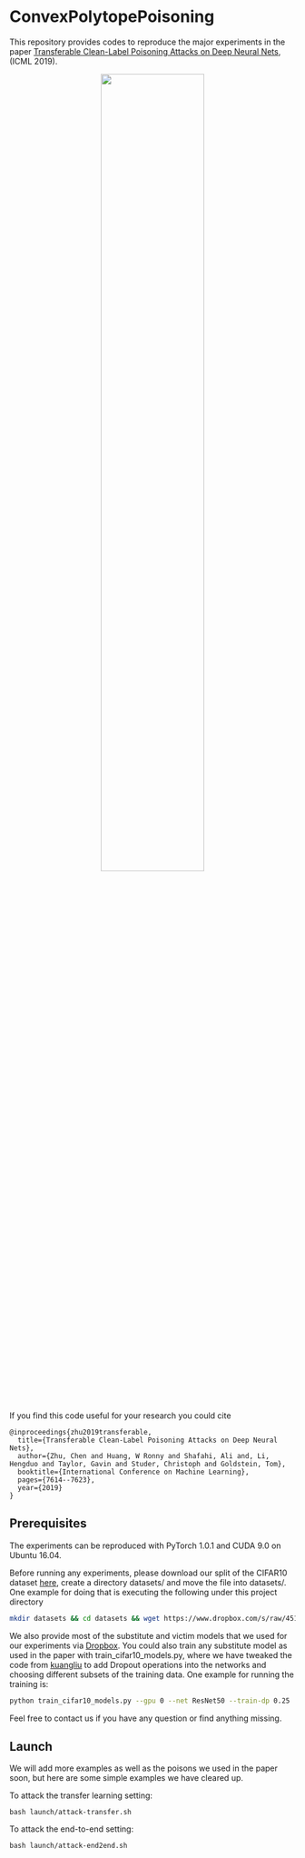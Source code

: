 # ConvexPolytopePoisoning
This repository provides codes to reproduce the major experiments in the paper [Transferable Clean-Label Poisoning Attacks on Deep Neural Nets](https://arxiv.org/abs/1905.05897), (ICML 2019).

<div  align="center">
<img src="https://user-images.githubusercontent.com/18202259/59151206-f1462b80-89e3-11e9-8ea7-86d6da27fb9b.png" width = "60%" />
</div>

If you find this code useful for your research you could cite
```
@inproceedings{zhu2019transferable,
  title={Transferable Clean-Label Poisoning Attacks on Deep Neural Nets},
  author={Zhu, Chen and Huang, W Ronny and Shafahi, Ali and, Li, Hengduo and Taylor, Gavin and Studer, Christoph and Goldstein, Tom},
  booktitle={International Conference on Machine Learning},
  pages={7614--7623},
  year={2019}
}
```

## Prerequisites
The experiments can be reproduced with PyTorch 1.0.1 and CUDA 9.0 on Ubuntu 16.04. 

Before running any experiments, please download our split of the CIFAR10 dataset [here](https://www.dropbox.com/s/451maqtq716ggr4/CIFAR10_TRAIN_Split.pth), create a directory datasets/ and move the file into datasets/.
One example for doing that is executing the following under this project directory
```bash
mkdir datasets && cd datasets && wget https://www.dropbox.com/s/raw/451maqtq716ggr4/CIFAR10_TRAIN_Split.pth
```

We also provide most of the substitute and victim models that we used for our experiments via 
[Dropbox](https://www.dropbox.com/s/7dorf2grr3vdgqt/model-chks.tgz?dl=0). 
You could also train any substitute model as used in the paper with train_cifar10_models.py, where we have tweaked the code from [kuangliu](https://github.com/kuangliu/pytorch-cifar.git) to add Dropout operations into the networks and choosing different subsets of the training data.
One example for running the training is:
```bash
python train_cifar10_models.py --gpu 0 --net ResNet50 --train-dp 0.25  --sidx 0 --eidx 4800
```
Feel free to contact us if you have any question or find anything missing.


## Launch
We will add more examples as well as the poisons we used in the paper soon, 
but here are some simple examples we have cleared up.

To attack the transfer learning setting:
```
bash launch/attack-transfer.sh
``` 

To attack the end-to-end setting:
```
bash launch/attack-end2end.sh
```


